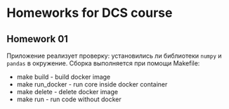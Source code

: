 # Homeworks for DCS course

## Homework 01

Приложение реализует проверку: установились ли библиотеки ```numpy``` и ```pandas``` в окружение. Сборка выполняется при помощи Makefile:
* make build - build docker image
* make run_docker - run core inside docker container
* make delete - delete docker image
* make run - run code without docker